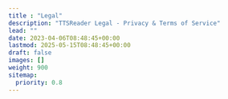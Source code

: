 ```yaml
---
title : "Legal"
description: "TTSReader Legal - Privacy & Terms of Service"
lead: ""
date: 2023-04-06T08:48:45+00:00
lastmod: 2025-05-15T08:48:45+00:00
draft: false
images: []
weight: 900
sitemap:
  priority: 0.8
---
```

